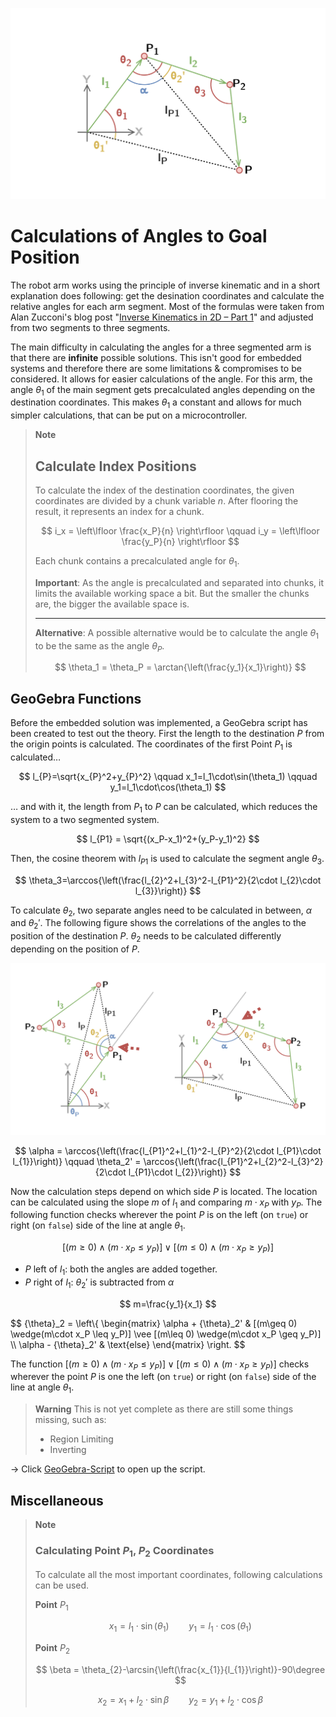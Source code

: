 ![](../docs/firmware/linear_function_at_theta_1.png)
# Calculations of Angles to Goal Position

The robot arm works using the principle of inverse kinematic and in a short explanation does following: get the desination coordinates and calculate the relative angles for each arm segment. Most of the formulas were taken from Alan Zucconi's blog post "[Inverse Kinematics in 2D – Part 1](https://www.alanzucconi.com/2018/05/02/ik-2d-1/)" and adjusted from two segments to three segments.

The main difficulty in calculating the angles for a three segmented arm is that there are **infinite** possible solutions. This isn't good for embedded systems and therefore there are some limitations & compromises to be considered. It allows for easier calculations of the angle. For this arm, the angle $\theta_1$ of the main segment gets precalculated angles depending on the destination coordinates. This makes $\theta_1$ a constant and allows for much simpler calculations, that can be put on a microcontroller.

> **Note**
> 
> ## Calculate Index Positions
> 
> To calculate the index of the destination coordinates, the given coordinates are divided by a chunk variable $n$. After flooring the result, it represents an index for a chunk.
> 
> $$
> i_x = \left\lfloor \frac{x_P}{n} \right\rfloor \qquad i_y = \left\lfloor \frac{y_P}{n} \right\rfloor
> $$
> 
> Each chunk contains a precalculated angle for $\theta_1$.
> 
> **Important**: As the angle is precalculated and separated into chunks, it limits the available working space a bit. But the smaller the chunks are, the bigger the available space is.
> 
> ---
> 
> **Alternative**: A possible alternative would be to calculate the angle $\theta_1$  to be the same as the angle $\theta_P$.
> 
> $$
> \theta_1 = \theta_P = \arctan{\left(\frac{y_1}{x_1}\right)}
> $$


## GeoGebra Functions

Before the embedded solution was implemented, a GeoGebra script has been created to test out the theory. First the length to the destination $P$ from the origin points is calculated. The coordinates of the first Point $P_1$ is calculated…

$$
l_{P}=\sqrt{x_{P}^2+y_{P}^2} \qquad x_1=l_1\cdot\sin(\theta_1) \qquad y_1=l_1\cdot\cos(\theta_1)
$$

… and with it, the length from $P_1$ to $P$ can be calculated, which reduces the system to a two segmented system.

$$
l_{P1} = \sqrt{(x_P-x_1)^2+(y_P-y_1)^2}
$$

Then, the cosine theorem with $l_{P1}$ is used to calculate the segment angle $\theta_3$.

$$
\theta_3=\arccos{\left(\frac{l_{2}^2+l_{3}^2-l_{P1}^2}{2\cdot l_{2}\cdot l_{3}}\right)}
$$

To calculate $\theta_2$, two separate angles need to be calculated in between, $\alpha$ and $\theta_2'$. The following figure shows the correlations of the angles to the position of the destination $P$. $\theta_2$ needs to be calculated differently depending on the position of $P$.

![](../docs/firmware/angle_calculation_difference.png)

$$
\alpha = \arccos{\left(\frac{l_{P1}^2+l_{1}^2-l_{P}^2}{2\cdot l_{P1}\cdot l_{1}}\right)} \qquad \theta_2' = \arccos{\left(\frac{l_{P1}^2+l_{2}^2-l_{3}^2}{2\cdot l_{P1}\cdot l_{2}}\right)}
$$

Now the calculation steps depend on which side $P$ is located. The location can be calculated using the slope $m$ of $l_1$ and comparing $m\cdot x_P$ with $y_P$. The following function checks wherever the point $P$ is on the left (on `true`) or right (on `false`) side of the line at angle $\theta_1$.

$$
[(m\geq 0) \wedge(m\cdot x_P \leq y_P)] \vee [(m\leq 0) \wedge(m\cdot x_P \geq y_P)]
$$

- $P$ left of $l_1$: both the angles are added together. 
- $P$ right of $l_1$: $\theta_2'$ is subtracted from $\alpha$

$$
m=\frac{y_1}{x_1}
$$

$$
{\theta}_2 = \left\\{
  \begin{matrix}
  \alpha + {\theta}_2' & [(m\geq 0) \wedge(m\cdot x_P \leq y_P)] \vee [(m\leq 0) \wedge(m\cdot x_P \geq y_P)] \\\\ \alpha - {\theta}_2' & \text{else}
  \end{matrix}
  \right.
$$

The function $[(m\geq 0) \wedge(m\cdot x_P \leq y_P)] \vee [(m\leq 0) \wedge(m\cdot x_P \geq y_P)]$ checks wherever the point $P$ is one the left (on `true`) or right (on `false`) side of the line at angle $\theta_1$.

> **Warning**
> This is not yet complete as there are still some things missing, such as:
> 
> - Region Limiting
> - Inverting



$\longrightarrow$ Click [GeoGebra-Script](https://www.geogebra.org/classic/jtgqn3yd) to open up the script.

## Miscellaneous

> **Note**
> 
> ### Calculating Point $P_1$, $P_2$ Coordinates
> 
> To calculate all the most important coordinates, following calculations can be used.
> 
> **Point** $P_1$
> 
> $$
> x_1=l_1\cdot\sin(\theta_1) \qquad y_1=l_1\cdot\cos(\theta_1)
> $$
> 
> **Point** $P_2$
> 
> $$
> \beta = \theta_{2}-\arcsin{\left(\frac{x_{1}}{l_{1}}\right)}-90\degree
> $$
> 
> $$
> x_2=x_1 + l_2\cdot\sin{\beta} \qquad y_2=y_1 + l_2\cdot\cos{\beta}
> $$

